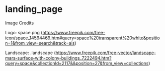 # landing_page

Image Credits

Logo: space.png (https://www.freepik.com/free-icon/space_14594469.htm#query=space%20transparent%20white&position=1&from_view=search&track=ais)

Landscape: .landscape (https://www.freepik.com/free-vector/landscape-mars-surface-with-colony-buildings_7222494.htm?query=space&collectionId=2117&&position=27&from_view=collections)